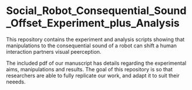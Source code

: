 # Social_Robot_Consequential_Sound_Offset_Experiment_plus_Analysis
 
This repository contains the experiment and analysis scripts showing that manipulations to the consequential sound of a robot can shift a human interaction partners visual peerception. 

The included pdf of our manuscript has details regarding the experimental aims, manipulations and results. The goal of this repository is so that researchers are able to fully replicate our work, and adapt it to suit their neeeds.